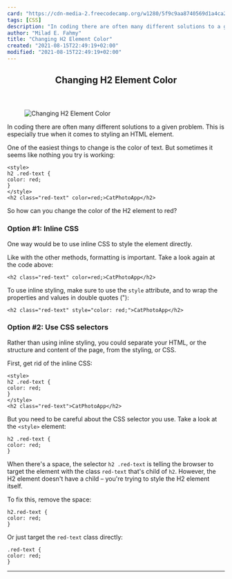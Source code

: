 ```yaml
---
card: "https://cdn-media-2.freecodecamp.org/w1280/5f9c9aa8740569d1a4ca26ea.jpg"
tags: [CSS]
description: "In coding there are often many different solutions to a given"
author: "Milad E. Fahmy"
title: "Changing H2 Element Color"
created: "2021-08-15T22:49:19+02:00"
modified: "2021-08-15T22:49:19+02:00"
---
```

<div class="site-wrapper">
<main id="site-main" class="site-main outer">
<div class="inner">
<article class="post-full post tag-css tag-html tag-toothbrush ">
<header class="post-full-header">
<h1 class="post-full-title">Changing H2 Element Color</h1>
</header>
<figure class="post-full-image">
<picture>
<source media="(max-width: 700px)" sizes="1px" srcset="data:image/gif;base64,R0lGODlhAQABAIAAAAAAAP///yH5BAEAAAAALAAAAAABAAEAAAIBRAA7 1w">
<source media="(min-width: 701px)" sizes="(max-width: 800px) 400px,
(max-width: 1170px) 700px,
1400px" srcset="https://cdn-media-2.freecodecamp.org/w1280/5f9c9aa8740569d1a4ca26ea.jpg 300w,
https://cdn-media-2.freecodecamp.org/w1280/5f9c9aa8740569d1a4ca26ea.jpg 600w,
https://cdn-media-2.freecodecamp.org/w1280/5f9c9aa8740569d1a4ca26ea.jpg 1000w,
https://cdn-media-2.freecodecamp.org/w1280/5f9c9aa8740569d1a4ca26ea.jpg 2000w">
<img onerror="this.style.display='none'" src="https://cdn-media-2.freecodecamp.org/w1280/5f9c9aa8740569d1a4ca26ea.jpg" alt="Changing H2 Element Color">
</picture>
</figure>
<section class="post-full-content">
<div class="post-content medium-migrated-article">
<p>In coding there are often many different solutions to a given problem. This is especially true when it comes to styling an HTML element.</p><p>One of the easiest things to change is the color of text. But sometimes it seems like nothing you try is working:</p><pre><code class="language-html">&lt;style&gt;
h2 .red-text {
color: red;
}
&lt;/style&gt;
&lt;h2 class="red-text" color=red;&gt;CatPhotoApp&lt;/h2&gt;</code></pre><p>So how can you change the color of the H2 element to red?</p><h3 id="option-1-inline-css">Option #1: Inline CSS</h3><p>One way would be to use inline CSS to style the element directly.</p><p>Like with the other methods, formatting is important. Take a look again at the code above:</p><pre><code class="language-html">&lt;h2 class="red-text" color=red;&gt;CatPhotoApp&lt;/h2&gt;</code></pre><p>To use inline styling, make sure to use the <code>style</code> attribute, and to wrap the properties and values in double quotes ("):</p><pre><code class="language-html">&lt;h2 class="red-text" style="color: red;"&gt;CatPhotoApp&lt;/h2&gt;</code></pre><h3 id="option-2-use-css-selectors">Option #2: Use CSS selectors</h3><p>Rather than using inline styling, you could separate your HTML, or the structure and content of the page, from the styling, or CSS.</p><p>First, get rid of the inline CSS:</p><pre><code class="language-html">&lt;style&gt;
h2 .red-text {
color: red;
}
&lt;/style&gt;
&lt;h2 class="red-text"&gt;CatPhotoApp&lt;/h2&gt;</code></pre><p>But you need to be careful about the CSS selector you use. Take a look at the <code>&lt;style&gt;</code> element:</p><pre><code class="language-css">h2 .red-text {
color: red;
}</code></pre><p>When there's a space, the selector <code>h2 .red-text</code> is telling the browser to target the element with the class <code>red-text</code> that's child of <code>h2</code>. However, the H2 element doesn't have a child – you're trying to style the H2 element itself.</p><p>To fix this, remove the space:</p><pre><code class="language-css">h2.red-text {
color: red;
}</code></pre><p>Or just target the <code>red-text</code> class directly:</p><pre><code class="language-css">.red-text {
color: red;
}</code></pre>
</div>
<hr>
</section>
</article>
</div>
</main>
</div>
<!-- Google Tag Manager (noscript) -->
<!-- End Google Tag Manager (noscript) -->
